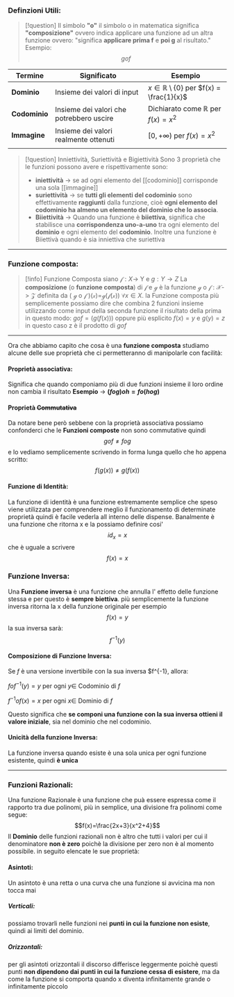 ### Definzioni Utili:

>[!question] Il simbolo **"o"**
>il simbolo o in matematica significa **"composizione"** ovvero indica applicare una funzione ad un altra funzione ovvero:
>"significa **applicare prima f** e **poi g** al risultato."
>Esempio:
>$$g o f $$

| $\textbf{Termine}$   | $\textbf{Significato}$                   | $\textbf{Esempio}$                                          |
| -------------------- | ---------------------------------------- | ----------------------------------------------------------- |
| $\textbf{Dominio}$   | Insieme dei valori di input              | $x \in \mathbb{R} \setminus \{0\}$ per $f(x) = \frac{1}{x}$ |
| $\textbf{Codominio}$ | Insieme dei valori che potrebbero uscire | Dichiarato come $\mathbb{R}$ per $f(x) = x^2$               |
| $\textbf{Immagine}$  | Insieme dei valori realmente ottenuti    | $[0, +\infty)$ per $f(x) = x^2$                             |
|                      |                                          |                                                             |

>[!question] Inniettività, Suriettività e Bigiettività
>Sono 3 proprietà che le funzioni possono avere e rispettivamente sono:
>- **iniettività** -> se ad ogni elemento del [[codominio]] corrisponde una sola [[immagine]]
>- **suriettività** -> se **tutti gli elementi del codominio** sono effettivamente **raggiunti** dalla funzione, cioè **ogni elemento del codominio ha almeno un elemento del dominio che lo associa**.
>- **Biiettività** -> Quando una funzione è **biiettiva**, significa che stabilisce una **corrispondenza uno-a-uno** tra ogni elemento del **dominio** e ogni elemento del **codominio**.
>  Inoltre una funzione è Biiettivà quando è sia inniettiva che suriettiva

--- 

### Funzione composta:

>[!info] Funzione Composta siano $\mathcal{f} : X \to$ Y  e $g: Y\to Z$
>La **composizione** (o **funzione composta**) di $\mathcal{f}$ e $\mathcal{g}$ è la funzione $\mathcal{g}$ o $\mathcal{f}$ : $\mathcal{X}$-> $\mathcal{Z}$  definita da ( $\mathcal{g}$ o $\mathcal{f}$ )($\mathcal{x}$)=$\mathcal{g}$($\mathcal{f}$($\mathcal{x}$)) $\forall x \in X$.
>la Funzione composta  più semplicemente possiamo dire che combina 2 funzioni insieme utilizzando come input della seconda funzione il risultato della prima in questo modo:
>$gof=(g(f(x)))$ oppure più esplicito $f(x)=y$ e $g(y)=z$ 
>in questo caso z è il prodotto di $gof$  

---
Ora che abbiamo capito che cosa è una **funzione composta** studiamo alcune delle sue proprietà che ci permetteranno di manipolarle con facilità:

#### Proprietà associativa:
Significa che quando componiamo più di due funzioni insieme il loro ordine non cambia il risultato
**Esempio** -> **$(f o g)o h=fo(hog)$**
#### Proprietà ~~Commutativa~~
Da notare bene però sebbene con la proprietà associativa possiamo confonderci che le **Funzioni composte** non sono commutative quindi $$gof \neq fog$$ e lo vediamo semplicemente scrivendo in forma lunga quello che ho appena scritto: $$f(g(x)) \neq g(f(x))$$
#### Funzione di Identità:
La funzione di identità è una funzione estremamente semplice che speso viene utilizzata per comprendere meglio il funzionamento di determinate proprietà quindi è facile vederla all interno delle dispense.
Banalmente è una funzione che ritorna x e la possiamo definire cosi'
$$id_x=x$$
che è uguale a scrivere
$$f(x)=x$$
### Funzione Inversa:
Una **Funzione inversa** è una funzione che annulla l' effetto delle funzione stessa e per questo è **sempre** **biettiva**.
più semplicemente la funzione inversa ritorna la x della funzione originale per esempio
$$f(x)=y$$ la sua inversa sarà:
$$f^{-1}(y)$$
#### Composizione di Funzione Inversa:
Se $f$ è una versione invertibile con la sua inversa $f^{-1}, allora:

$fof^{-1}(y)=y$    per ogni   $y \in$   Codominio di    $f$
 
 $f^{-1}of(x)=x$    per ogni   $x \in$   Dominio di    $f$

 Questo significa che **se componi una funzione con la sua inversa ottieni il valore iniziale**, sia nel dominio che nel codominio.

#### Unicità della funzione Inversa:
La funzione inversa quando esiste è una sola unica per ogni funzione esistente, quindi **è unica**

---
### Funzioni Razionali:
Una funzione Razionale è una funzione che puà essere espressa come il rapporto tra due polinomi, più in semplice, una divisione fra polinomi come segue:
$$f(x)=\frac{2x+3}{x^2+4}$$
Il **Dominio** delle funzioni razionali non è altro che tutti i valori per cui il denominatore **non è zero** poichè la divisione per zero non è al momento possibile.
in seguito elencate le sue proprietà: 

#### Asintoti:
Un asintoto è una retta o una curva che una funzione si avvicina ma non tocca mai
##### Verticali: 
possiamo trovarli nelle funzioni nei **punti in cui la funzione non esiste**, quindi ai limiti del dominio.
##### Orizzontali:
per gli asintoti orizzontali il discorso differisce leggermente poichè  questi punti **non dipendono dai punti in cui la funzione cessa di esistere**, ma da come la funzione si comporta quando x diventa infinitamente grande o infinitamente piccolo

